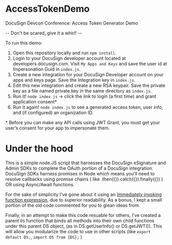 # AccessTokenDemo
DocuSign Devcon Conference: Access Token Generator Demo

 -- Don't be scared, give it a whirl! -- 

To run this demo:

1. Open this repository locally and run `npm install`.
2. Login to your DocuSign developer account located at developers.docusign.com. Visit `My Apps and Keys` and save the user id at Impersonation Guid in `index.js`.
2. Create a new integration for your DocuSign Developer account on your apps and keys page. Save the Integration key in `index.js`. 
3. Edit this new integration and create a new RSA keypair. Save the private key as a file named private.key in the same directory as `index.js`.
4. Run it!  `node index.js` -> click the link to login (a first time) and grant application consent*
5. Run it again! `node index.js` to see a generated access token, user info, and (if configured) an organization ID.


\* Before you can make any API calls using JWT Grant, you must get your user’s consent for your app to impersonate them.

# Under the hood

This is a simple node.JS script that harnesses the DocuSign eSignature and Admin SDKs to complete the OAuth portion of a DocuSign integration. DocuSign SDKs harness promises in Node which means you'll need to resolve callbacks using promise chains ( like .then({}).catch({}).finally({}) ) OR using Async/Await functions.  

For the sake of simplicity I've gone about it using an [Immediately invoking function expression](https://developer.mozilla.org/en-US/docs/Glossary/IIFE), due to superior readability. As a bonus, I kept a small portion of the old code commented for you to glean ideas from.

Finally, in an attempt to make this code resuable for others, I've created a parent `DS` function that binds all methods into their own child functions under this parent DS object, (as in DS.getUserInfo() or DS.getJWT()). This will allow you modularize the code to use in other scripts (like `export default DS;`, `import DS from {DS};` )
